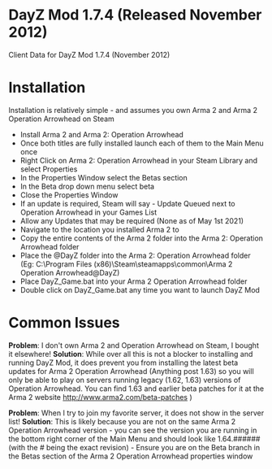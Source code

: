 # DayZ Mod 1.7.4 (Released November 2012)
Client Data for DayZ Mod 1.7.4 (November 2012)

Installation
============

Installation is relatively simple - and assumes you own Arma 2 and Arma 2 Operation Arrowhead on Steam

- Install Arma 2 and Arma 2: Operation Arrowhead
- Once both titles are fully installed launch each of them to the Main Menu once
- Right Click on Arma 2: Operation Arrowhead in your Steam Library and select Properties
- In the Properties Window select the Betas section
- In the Beta drop down menu select beta
- Close the Properties Window
- If an update is required, Steam will say - Update Queued next to Operation Arrowhead in your Games List
- Allow any Updates that may be required (None as of May 1st 2021) 
- Navigate to the location you installed Arma 2 to
- Copy the entire contents of the Arma 2 folder into the Arma 2: Operation Arrowhead folder
- Place the @DayZ folder into the Arma 2: Operation Arrowhead folder (Eg: C:\Program Files (x86)\Steam\steamapps\common\Arma 2 Operation Arrowhead\@DayZ)
- Place DayZ_Game.bat into your Arma 2 Operation Arrowhead folder
- Double click on DayZ_Game.bat any time you want to launch DayZ Mod


Common Issues
=============

**Problem**: I don't own Arma 2 and Operation Arrowhead on Steam, I bought it elsewhere!
**Solution**: While over all this is not a blocker to installing and running DayZ Mod, it does prevent you from installing the latest beta updates for Arma 2 Operation Arrowhead (Anything post 1.63) so you will only be able to play on servers running legacy (1.62, 1.63) versions of Operation Arrowhead. You can find 1.63 and earlier beta patches for it at the Arma 2 website http://www.arma2.com/beta-patches )

**Problem**: When I try to join my favorite server, it does not show in the server list!
**Solution**: This is likely because you are not on the same Arma 2 Operation Arrowhead version - you can see the version you are running in the bottom right corner of the Main Menu and should look like 1.64.###### (with the # being the exact revision) - Ensure you are on the Beta branch in the Betas section of the Arma 2 Operation Arrowhead properties window
